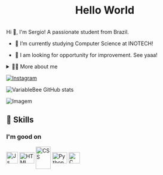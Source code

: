 <!--título-->
<div id="user-content-toc">
  <ul align="center">
    <summary><h1 style="display: inline-block">Hello World</h1></summary>
</div>

<!-- Presentation -->
<p>
  Hi 🍓, I'm Sergio! A passionate student from Brazil.

  - 🐰 I’m currently studying Computer Science at INOTECH!

  - 🔭 I am looking for opportunity for improvement. See yaaa!
</p>

<!-- Dropdown -->
<details>
  <summary>🏳️‍🌈 More about me</summary>

  - 💬 I am 17 years old, currently living in Brazil. 
  - 🪻 I enjoy Olivia Rodrigo! <3. \o/
</details>

<!-- Links -->
[![Instagram](https://img.shields.io/badge/Instagram-E4405F?style=for-the-badge&logo=instagram&logoColor=white)](https://www.instagram.com/sergiocesarsz/)

<!-- GithubStats -->
![VariableBee GitHub stats](https://github-readme-stats.vercel.app/api?username=sercheetos&show_icons=true&theme=gotham)

<!-- GIF -->
<p align="left">
  <img align="center" src="https://media0.giphy.com/media/v1.Y2lkPTc5MGI3NjExMDQ1NDljMmJyNWp5eHhtc2VsNjR0ZHBndWRyOGY0cTR6YmNsbzZuaSZlcD12MV9pbnRlcm5hbF9naWZfYnlfaWQmY3Q9Zw/qzpSyap0nBLbSNog6n/giphy.webp" alt="Imagem">
</p>

## 🧃 Skills
<!-- Skills: Programming Languages -->
  <div style="flex-basis: 48%;">
    <h3>I'm good on</h3>
    <img align="center" alt="Js" height="31" width="31" src="https://uxwing.com/wp-content/themes/uxwing/download/brands-and-social-media/canva-icon.png">
    <img align="center" alt="HTML" height="30" width="40" src="https://cdn.worldvectorlogo.com/logos/overwatch-2.svg">
    <img align="center" alt="CSS" height="60" width="40" src="https://todopoleras.cl/wp-content/uploads/2022/06/WhatsApp_Image_2022-06-22_at_7.15.59_PM-removebg-preview.png">
    <img align="center" alt="Python" height="30" width="40" src="https://cdn.worldvectorlogo.com/logos/minecraft.svg">
    <img align="center" alt="C" height="30" width="30" src="https://cdn2.steamgriddb.com/icon/2119b8d43eafcf353e07d7cb5554170b/32/256x256.png">
  </div>
  
